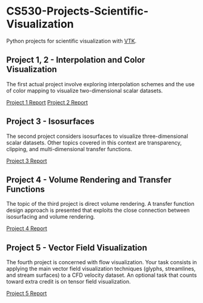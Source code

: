 # CS530-Projects-Scientific-Visualization
Python projects for scientific visualization with [VTK](https://www.vtk.org/).


## Project 1, 2 - Interpolation and Color Visualization
The first actual project involve exploring interpolation schemes and the use of color mapping to visualize two-dimensional scalar datasets. 

[Project 1 Report](https://github.com/tomelf/CS530-Projects-Scientific-Visualization/blob/master/project1/yang798.pdf)
[Project 2 Report](https://github.com/tomelf/CS530-Projects-Scientific-Visualization/blob/master/project2/yang798.pdf)

## Project 3 - Isosurfaces
The second project considers isosurfaces to visualize three-dimensional scalar datasets. Other topics covered in this context are transparency, clipping, and multi-dimensional transfer functions. 

[Project 3 Report](https://github.com/tomelf/CS530-Projects-Scientific-Visualization/blob/master/project3/yang798.pdf)

## Project 4 - Volume Rendering and Transfer Functions
The topic of the third project is direct volume rendering. A transfer function design approach is presented that exploits the close connection between isosurfacing and volume rendering. 

[Project 4 Report](https://github.com/tomelf/CS530-Projects-Scientific-Visualization/blob/master/project4/yang798.pdf)

## Project 5 - Vector Field Visualization
The fourth project is concerned with flow visualization. Your task consists in applying the main vector field visualization techniques (glyphs, streamlines, and stream surfaces) to a CFD velocity dataset. An optional task that counts toward extra credit is on tensor field visualization. 

[Project 5 Report](https://github.com/tomelf/CS530-Projects-Scientific-Visualization/blob/master/project5/yang798.pdf)
